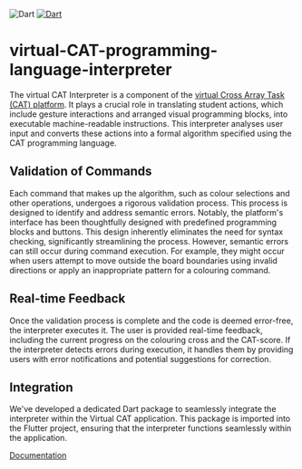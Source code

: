 ![Dart](https://img.shields.io/badge/dart-%230175C2.svg?logo=dart&logoColor=white&style=flat) 
[![Dart](https://github.com/vladimir98vk/CAT-symbolic-programming-language-interpreter/actions/workflows/dart.yml/badge.svg)](https://github.com/vladimir98vk/CAT-symbolic-programming-language-interpreter/actions/workflows/dart.yml)
# virtual-CAT-programming-language-interpreter

The virtual CAT Interpreter is a component of the [virtual Cross Array Task (CAT) platform](https://github.com/GiorgiaAuroraAdorni/virtual-CAT-app). 
It plays a crucial role in translating student actions, which include gesture interactions and arranged visual programming blocks, into executable machine-readable instructions. 
This interpreter analyses user input and converts these actions into a formal algorithm specified using the CAT programming language.

## Validation of Commands

Each command that makes up the algorithm, such as colour selections and other operations, undergoes a rigorous validation process. 
This process is designed to identify and address semantic errors. 
Notably, the platform's interface has been thoughtfully designed with predefined programming blocks and buttons. This design inherently eliminates the need for syntax checking, significantly streamlining the process. However, semantic errors can still occur during command execution. 
For example, they might occur when users attempt to move outside the board boundaries using invalid directions or apply an inappropriate pattern for a colouring command.

## Real-time Feedback

Once the validation process is complete and the code is deemed error-free, the interpreter executes it. 
The user is provided real-time feedback, including the current progress on the colouring cross and the CAT-score. If the interpreter detects errors during execution, it handles them by providing users with error notifications and potential suggestions for correction.

## Integration

We've developed a dedicated Dart package to seamlessly integrate the interpreter within the Virtual CAT application. This package is imported into the Flutter project, ensuring that the interpreter functions seamlessly within the application.

[Documentation]([link-to-documentation](https://giorgiaauroraadorni.github.io/virtual-CAT-programming-language-interpreter/)https://giorgiaauroraadorni.github.io/virtual-CAT-programming-language-interpreter/)
